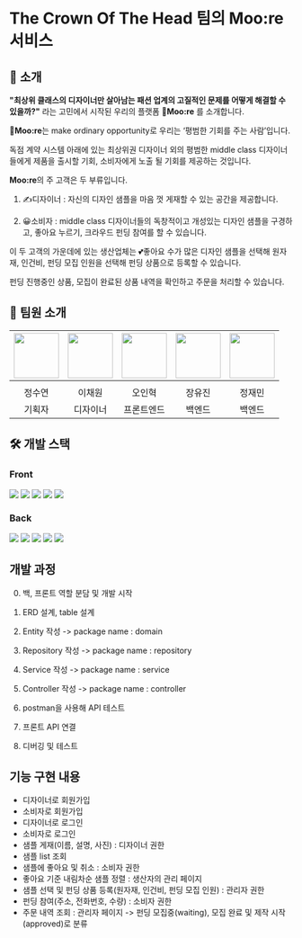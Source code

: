 # The Crown Of The Head 팀의 Moo:re 서비스

## 👋 소개
__"최상위 클래스의 디자이너만 살아남는 패션 업계의 고질적인 문제를 어떻게 해결할 수 있을까?"__ 라는 고민에서 시작된 우리의 플랫폼 __👿Moo:re__ 를 소개합니다.

**👿Moo:re**는 make ordinary opportunity로 우리는 ‘평범한 기회를 주는 사람’입니다.


독점 계약 시스템 아래에 있는 최상위권 디자이너 외의 평범한 middle class 디자이너들에게 제품을 출시할 기회, 소비자에게 노출 될 기회를 제공하는 것입니다. 







**Moo:re**의 주 고객은 두 부류입니다.


1. ✍디자이너 : 자신의 디자인 샘플을 마음 껏 게재할 수 있는 공간을 제공합니다. 


2. 😀소비자 : middle class 디자이너들의 독창적이고 개성있는 디자인 샘플을 구경하고, 좋아요 누르기, 크라우드 펀딩 참여를 할 수 있습니다.






이 두 고객의 가운데에 있는 생산업체는 💕좋아요 수가 많은 디자인 샘플을 선택해 원자재, 인건비, 펀딩 모집 인원을 선택해 펀딩 상품으로 등록할 수 있습니다.


펀딩 진행중인 상품, 모집이 완료된 상품 내역을 확인하고 주문을 처리할 수 있습니다. 



## 👫 팀원 소개

|<img src="https://github.com/~~~.png" width="80">|<img src="https://github.com/~~~.png" width="80">|<img src="https://github.com/ohinhyuk.png" width="80">|<img src="https://github.com/yujin9747.png" width="80">|<img src="https://github.com/woals00.png" width="80">|
|:---:|:---:|:---:|:---:|:---:|
|[](https://github.com/ImInnocent)|[](https://github.com/dearyeon)|[](https://github.com/ohinhyuk)|[](https://github.com/yujin9747)|[](https://github.com/woals00)|
|정수연|이채원|오인혁|장유진|정재민
|기획자|디자이너|프론트엔드|백엔드|백엔드


## 🛠 개발 스택

### Front   
<img src="https://img.shields.io/badge/javascript-F7DF1E?style=for-the-badge&logo=javascript&logoColor=black"> <img src="https://img.shields.io/badge/react-61DAFB?style=for-the-badge&logo=react&logoColor=black"> <img src="https://img.shields.io/badge/Mui-0C2340?style=for-the-badge&logo=MUI&logoColor=#FFFFFF"> <img src="https://img.shields.io/badge/styled-components-DB7093?style=for-the-badge&logo=styled-components&logoColor=#000000"> <img src="https://img.shields.io/badge/axios-5A29E4?style=for-the-badge&logo=axios&logoColor=white">

### Back   

<img src="https://img.shields.io/badge/JAVA-007396?style=for-the-badge&logo=java&logoColor=white"> <img src="https://img.shields.io/badge/mysql-4479A1?style=for-the-badge&logo=mysql&logoColor=white"> <img src="https://img.shields.io/badge/aws-232F3E?style=for-the-badge&logo=aws&logoColor=white"> <img src="https://img.shields.io/badge/Hibernate-59666C?style=for-the-badge&logo=Hibernate&logoColor=white"> <img src="https://img.shields.io/badge/SpringBoot-6DB33F?style=for-the-badge&logo=SpringBoot&logoColor=white">


## 개발 과정
0. 백, 프론트 역할 분담 및 개발 시작


1. ERD 설계, table 설계


2. Entity 작성 -> package name : domain


3. Repository 작성 -> package name : repository


4. Service 작성 -> package name : service


5. Controller 작성 -> package name : controller


6. postman을 사용해 API 테스트


7. 프론트 API 연결


8. 디버깅 및 테스트



## 기능 구현 내용
- 디자이너로 회원가입
- 소비자로 회원가입
- 디자이너로 로그인
- 소비자로 로그인
- 샘플 게재(이름, 설명, 사진) : 디자이너 권한
- 샘플 list 조회
- 샘플에 좋아요 및 취소 : 소비자 권한
- 좋아요 기준 내림차순 샘플 정렬 : 생산자의 관리 페이지
- 샘플 선택 및 펀딩 상품 등록(원자재, 인건비, 펀딩 모집 인원) : 관리자 권한
- 펀딩 참여(주소, 전화번호, 수량) : 소비자 권한
- 주문 내역 조회 : 관리자 페이지 -> 펀딩 모집중(waiting), 모집 완료 및 제작 시작(approved)로 분류




